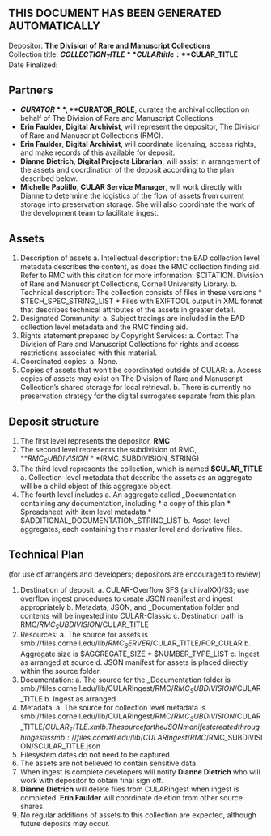 THIS DOCUMENT HAS BEEN GENERATED AUTOMATICALLY
----------------------------------------------

Depositor: **The Division of Rare and Manuscript Collections**  
Collection title: **$COLLECTION_TITLE**  
CULAR title: **$CULAR_TITLE**  
Date Finalized:  


Partners
--------
* **$CURATOR**, **$CURATOR_ROLE**, curates the archival collection on behalf of The Division of Rare and Manuscript Collections.
* **Erin Faulder**, **Digital Archivist**, will represent the depositor, The Division of Rare and Manuscript Collections (RMC).
* **Erin Faulder**, **Digital Archivist**, will coordinate licensing, access rights, and make records of this available for deposit.
* **Dianne Dietrich**, **Digital Projects Librarian**, will assist in arrangement of the assets and coordination of the deposit according to the plan described below.
* **Michelle Paolillo**, **CULAR Service Manager**, will work directly with Dianne to determine the logistics of the flow of assets from current storage into preservation storage. She will also coordinate the work of the development team to facilitate ingest.


Assets
------
1. Description of assets
    a. Intellectual description: the EAD collection level metadata describes the content, as does the RMC collection finding aid. Refer to RMC with this citation for more information: $CITATION. Division of Rare and Manuscript Collections, Cornell University Library.
    b. Technical description: The collection consists of files in these versions 
        * $TECH_SPEC_STRING_LIST
        * Files with EXIFTOOL output in XML format that describes technical attributes of the assets in greater detail.
2. Designated Community:
    a. Subject tracings are included in the EAD collection level metadata and the RMC finding aid.
3. Rights statement prepared by Copyright Services:
    a. Contact The Division of Rare and Manuscript Collections for rights and access restrictions associated with this material.
4. Coordinated copies:
    a. None.
5. Copies of assets that won’t be coordinated outside of CULAR:
    a. Access copies of assets may exist on The Division of Rare and Manuscript Collection’s shared storage for local retrieval.
    b. There is currently no preservation strategy for the digital surrogates separate from this plan.


Deposit structure
-----------------
1. The first level represents the depositor, **RMC**
2. The second level represents the subdivision of RMC, **$RMC_SUBDIVISION** ($RMC_SUBDIVISION_STRING)
3. The third level represents the collection, which is named **$CULAR_TITLE**
    a. Collection-level metadata that describe the assets as an aggregate will be a child object of this aggregate object.
4. The fourth level includes
    a. An aggregate called _Documentation containing any documentation, including
        * a copy of this plan
        * Spreadsheet with item level metadata
        * $ADDITIONAL_DOCUMENTATION_STRING_LIST
    b. Asset-level aggregates, each containing their master level and derivative files.


Technical Plan
--------------
(for use of arrangers and developers; depositors are encouraged to review)

1. Destination of deposit:
    a. CULAR-Overflow SFS (archivalXX)/S3; use overflow ingest procedures to create JSON manifest and ingest appropriately
    b. Metadata, JSON, and _Documentation folder and contents will be ingested into CULAR-Classic
    c. Destination path is RMC/$RMC_SUBDIVISION/$CULAR_TITLE
2. Resources:
    a. The source for assets is smb://files.cornell.edu/lib/$RMC_SERVER/$CULAR_TITLE/FOR_CULAR
    b. Aggregate size is $AGGREGATE_SIZE
        * $NUMBER_TYPE_LIST
    c. Ingest as arranged at source
    d. JSON manifest for assets is placed directly within the source folder.
3. Documentation:
    a. The source for the _Documentation folder is smb://files.cornell.edu/lib/CULARIngest/RMC/$RMC_SUBDIVISION/$CULAR_TITLE
    b. Ingest as arranged
4. Metadata:
    a. The source for collection level metadata is smb://files.cornell.edu/lib/CULARIngest/RMC/$RMC_SUBDIVISION/$CULAR_TITLE/$CULAR_TITLE.xml
    b. The source for the JSON manifest created through ingest is smb://files.cornell.edu/lib/CULARIngest/RMC/$RMC_SUBDIVISION/$CULAR_TITLE.json
5. Filesystem dates do not need to be captured.
6. The assets are not believed to contain sensitive data.
7. When ingest is complete developers will notify **Dianne Dietrich** who will work with depositor to obtain final sign off.
8. **Dianne Dietrich** will delete files from CULARingest when ingest is completed. **Erin Faulder** will coordinate deletion from other source shares.
9. No regular additions of assets to this collection are expected, although future deposits may occur.
